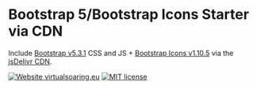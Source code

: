 # Bootstrap 5/Bootstrap Icons Starter via CDN

Include [Bootstrap v5.3.1](https://getbootstrap.com) CSS and JS + [Bootstrap Icons v1.10.5](https://icons.getbootstrap.com) via the [jsDelivr CDN](https://www.jsdelivr.com/package/npm/bootstrap).

[![Website virtualsoaring.eu](https://img.shields.io/badge/Website-virtualsoaring.eu-blue.svg)](https://virtualsoaring.eu/)
[![MIT license](https://img.shields.io/badge/License-MIT-orange.svg)](https://choosealicense.com/licenses/mit/)
